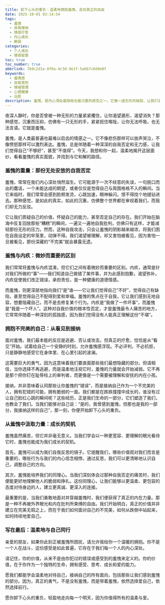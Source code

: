 ```yaml
---
title: 卸下心头的重负：温柔地拥抱羞愧，走向真正的自由
date: 2025-10-01 03:14:54
tags:
  - 羞愧
  - 自我接纳
  - 情感疗愈
  - 内心成长
  - 脆弱
categories:
  - 个人成长
  - 情感智慧
toc: true
toc_number: true
abbrlink: 7b9c2d1e-8f0a-4c3d-9e1f-5a6b7c8d9e0f
keywords:
  - 羞愧感
  - 自我宽恕
  - 情绪管理
  - 心理健康
  - 治愈
description: 羞愧，是内心深处最隐秘也最沉重的感受之一。它像一道无形的枷锁，让我们渴望隐藏，渴望消失。但当我们选择温柔地面对它，理解它，甚至拥抱它时，我们才能真正卸下心头的重负，走向更广阔的自由与自我接纳。这篇文章将带你一同探索羞愧的本质，并找到与它和解的路径。
---
```


夜深人静时，你是否曾被一种无形的力量紧紧攫住，让你渴望遁形，渴望消失？那种感觉，沉重而压抑，仿佛有一只无形的手，紧紧扼住喉咙，让你无法呼吸，也无法言语。它就是羞愧。

羞愧，是人类最普遍也最难以启齿的情感之一。它不像悲伤那样可以放声哭泣，不像愤怒那样可以激烈表达。羞愧，总是伴随着一种深深的自我否定和无力感，让我们觉得自己“不够好”，甚至“不值得”。今天，我想和你一起，温柔地揭开这层面纱，看看羞愧的真实面貌，并找到与它和解的路径。

### 羞愧的重量：那份无处安放的自我否定

羞愧，常常在我们内心深处悄然滋生。它可能源于一次不经意的失误，一句脱口而出的蠢话，一个未能达成的期望，或者仅仅是觉得自己与周围格格不入的瞬间。当它来临时，我们常常会感到脸颊发烫，心跳加速，眼神躲闪，恨不得找个地缝钻进去。那种感觉，是如此的真实，如此的沉重，仿佛整个世界都在审视着我们，而我们却无力反驳。

它让我们质疑自己的价值，怀疑自己的能力，甚至否定自己的存在。我们开始在脑海中反复回放那些“糟糕”的瞬间，一遍又一遍地自我批判，仿佛只有这样，才能减轻那份无形的压力。然而，这种自我攻击，只会让羞愧的阴影越来越浓，将我们困在自我设定的牢笼里，动弹不得。我们渴望被理解，却又害怕被看见，因为害怕一旦被看见，那份深藏的“不完美”就会暴露无遗。

### 羞愧与内疚：微妙而重要的区别

我们常常将羞愧与内疚混淆，但它们之间有着微妙而重要的区别。内疚，通常是针对我们所做的“事”——我们知道自己做错了某件事，并为此感到抱歉，渴望弥补。内疚促使我们改正错误，承担责任，是一种健康的道德情感。

而羞愧，则更深层地指向我们“是”谁——它让我们觉得自己“不好”，觉得自己有缺陷，甚至觉得自己不配得到爱和幸福。羞愧的焦点在于自我，它让我们感到无地自容，想要隐藏自己，而不是去修复某个行为。内疚是“我做了一件坏事”，而羞愧是“我是一个坏人”。这种对自我价值的根本性否定，才是羞愧最令人痛苦的地方，它常常伴随着一种深刻的孤独感，因为我们觉得没有人能真正理解这份“不堪”。

### 拥抱不完美的自己：从看见到接纳

面对羞愧，我们最本能的反应是逃避、否认或攻击。但真正的疗愈，恰恰是从“看见”开始。试着给自己一个安静的时刻，允许羞愧感浮现。不必评判，不必抗拒，只是静静地感受它在身体里、在心里引起的波澜。

这需要巨大的勇气，因为这意味着我们要直面那些我们最想隐藏的部分。但请相信，当你选择不再逃避，而是温柔地注视它时，羞愧的力量就会开始减弱。它不再是那个把你钉在耻辱柱上的审判者，而更像是一个需要被理解和安抚的内在小孩。

接纳，并非意味着认同那些让你羞愧的“错误”，而是接纳自己作为一个不完美的人，拥有犯错的可能，拥有脆弱的一面。我们都是在跌跌撞撞中成长的，谁没有过让自己脸红心跳的瞬间呢？这些经历，正是我们生命的一部分，它们塑造了我们，也教会了我们。当我们能够对自己说：“是的，我曾感到羞愧，但那也是我的一部分，我接纳这样的自己”，那一刻，你便开始卸下心头的重负。

### 从羞愧中汲取力量：成长的契机

羞愧虽然痛苦，但它并非毫无意义。当我们学会以一种更宽容、更理解的眼光看待它时，羞愧也能成为我们成长的契机。

首先，羞愧可以成为我们自我反思的镜子。它提醒我们，哪些价值观对我们而言是重要的，哪些行为与我们的内心信念相悖。通过反思，我们可以更清晰地认识自己，调整自己的方向。

其次，羞愧能培养我们的同理心。当我们深刻体会过那种自我否定的痛苦时，我们便能更好地理解他人的脆弱和挣扎。这份同理心，让我们能够以更温柔、更包容的态度对待身边的人，建立更真诚、更深入的连接。

最重要的是，当我们勇敢地面对并穿越羞愧时，我们便获得了真正的内在力量。那是一种不再被外界眼光和内在批判所束缚的自由。我们开始明白，真正的价值并非建立在完美无瑕之上，而在于我们如何面对自己的不完美，如何从跌倒中站起来，如何持续地爱自己。

### 写在最后：温柔地与自己同行

亲爱的朋友，如果你此刻正被羞愧所困扰，请允许我给你一个温暖的拥抱。你不是一个人在战斗，这份感受是如此普遍，它存在于我们每一个人的内心深处。

请记住，你的价值，从来不是由你犯过的错误或感受到的羞愧来定义的。你的价值，在于你作为一个独特的生命，拥有感受、思考、成长和爱的能力。

愿我们都能学会温柔地对待自己，接纳自己的所有面向，包括那些让我们感到羞愧的部分。因为，真正的勇气，不是没有羞愧，而是带着羞愧，依然选择爱自己，依然选择前行。

愿你卸下心头的重负，轻盈地走向每一个明天，因为你值得所有的温柔与爱。